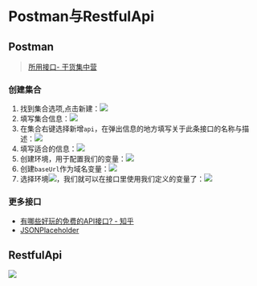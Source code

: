 # Postman与RestfulApi
## Postman
> [所用接口-  干货集中营](https://gank.io/api)
### 创建集合
1. 找到集合选项,点击新建：![](https://cdn.jsdelivr.net/gh/Huansheng1/myimg/PicGo/20201110231926.png)
2. 填写集合信息：![](https://cdn.jsdelivr.net/gh/Huansheng1/myimg/PicGo/20201110231858.png)
3. 在集合右键选择新增`api`，在弹出信息的地方填写关于此条接口的名称与描述：![](https://cdn.jsdelivr.net/gh/Huansheng1/myimg/PicGo/20201110232019.png)
4. 填写适合的信息：![](https://cdn.jsdelivr.net/gh/Huansheng1/myimg/PicGo/20201110232223.png)
5. 创建环境，用于配置我们的变量：![](https://cdn.jsdelivr.net/gh/Huansheng1/myimg/PicGo/20201110232330.png)
6. 创建`baseUrl`作为域名变量：![](https://cdn.jsdelivr.net/gh/Huansheng1/myimg/PicGo/20201110232449.png)
7. 选择环境![](https://cdn.jsdelivr.net/gh/Huansheng1/myimg/PicGo/20201110232544.png)，我们就可以在接口里使用我们定义的变量了：![](https://cdn.jsdelivr.net/gh/Huansheng1/myimg/PicGo/20201110232618.png)

### 更多接口
* [有哪些好玩的免费的API接口? - 知乎](https://www.zhihu.com/question/32225726)
* [JSONPlaceholder](https://jsonplaceholder.typicode.com/)
## RestfulApi
![](https://cdn.jsdelivr.net/gh/Huansheng1/myimg/PicGo/20201110230147.png)